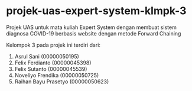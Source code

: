 # projek-uas-expert-system-klmpk-3
 Projek UAS untuk mata kuliah Expert System dengan membuat sistem diagnosa COVID-19 berbasis website dengan metode Forward Chaining
	
Kelompok 3 pada projek ini terdiri dari:
1. Asrul Sani (00000050195)
2. Felix Ferdianto (00000045398)
3. Felix Sutanto (00000045539)
4. Noveliyo Frendika (00000050725)
5. Raihan Bayu Prasetyo (00000050623)
